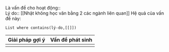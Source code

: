 Là vấn đề cho hoạt động::  
Lý do:: [[Nhật không học văn bằng 2 các ngành liên quan]]
Hệ quả của vấn đề này:
```dataview
List where contains(lý-do,[[]])
```

| Giải pháp gợi ý | Vấn đề phát sinh |
| --------------- | ---------------- |
|                 |                  |

 
